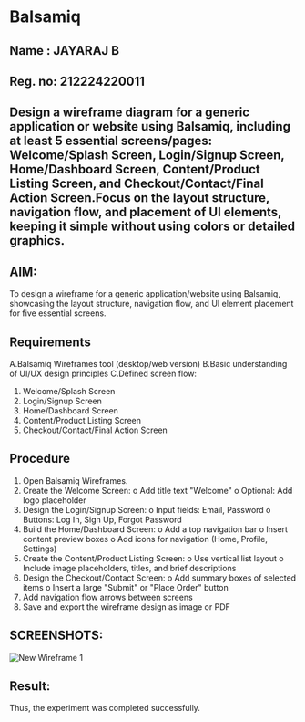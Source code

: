 # Balsamiq
## Name : JAYARAJ B
## Reg. no: 212224220011
## Design a wireframe diagram for a generic application or website using Balsamiq, including at least 5 essential screens/pages: Welcome/Splash Screen, Login/Signup Screen, Home/Dashboard Screen, Content/Product Listing Screen, and Checkout/Contact/Final Action Screen.Focus on the layout structure, navigation flow, and placement of UI elements, keeping it simple without using colors or detailed graphics.
## AIM:
To design a wireframe for a generic application/website using Balsamiq, showcasing the layout structure, 
navigation flow, and UI element placement for five essential screens. 
## Requirements 
A.Balsamiq Wireframes tool (desktop/web version) 
B.Basic understanding of UI/UX design principles 
C.Defined screen flow: 
  1. Welcome/Splash Screen 
  2. Login/Signup Screen 
  3. Home/Dashboard Screen 
  4. Content/Product Listing Screen 
  5. Checkout/Contact/Final Action Screen 
## Procedure 
  1. Open Balsamiq Wireframes. 
  2. Create the Welcome Screen: 
    o Add title text "Welcome" 
    o Optional: Add logo placeholder 
  3. Design the Login/Signup Screen: 
    o Input fields: Email, Password 
    o Buttons: Log In, Sign Up, Forgot Password 
  4. Build the Home/Dashboard Screen: 
    o Add a top navigation bar 
    o Insert content preview boxes 
    o Add icons for navigation (Home, Profile, Settings) 
  5. Create the Content/Product Listing Screen: 
    o Use vertical list layout 
    o Include image placeholders, titles, and brief descriptions 
  6. Design the Checkout/Contact Screen: 
    o Add summary boxes of selected items 
    o Insert a large "Submit" or "Place Order" button 
  7. Add navigation flow arrows between screens 
  8. Save and export the wireframe design as image or PDF
## SCREENSHOTS:
![New Wireframe 1](https://github.com/user-attachments/assets/74baf15d-39b5-4cd7-b29b-4d5552d487a1)

## Result:
Thus, the experiment was completed successfully.

